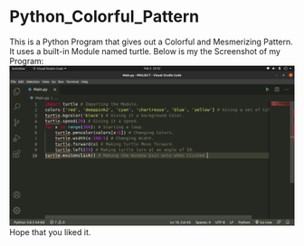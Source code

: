 # Python_Colorful_Pattern
This is a Python Program that gives out a Colorful and Mesmerizing Pattern. It uses a built-in Module named turtle. Below is my the Screenshot of my Program:
<img src="Code_Screenshot.png"><img>
Hope that you liked it.
